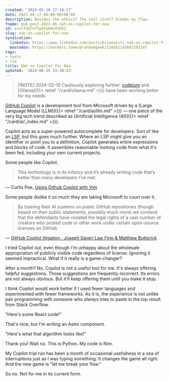 ```yaml
---
created: '2024-02-10 17:18:17'
date: 2023-06-17 00:00:00+00:00
description: Besides the ethics? The tool itself breaks my flow.
fname: pub.post.2023.06.nah-on-copilot-for-now
id: zsxtfdd7n7fpdtem0nd3d52
slug: nah-on-copilot-for-now
syndication:
  linkedin: https://www.linkedin.com/posts/brianwisti_nah-on-copilot-for-now-activity-7075914323344162816-CiqU
  mastodon: https://hackers.town/@randomgeek/110561141687283147
tags:
- tools
- llm
title: Nah on Copilot for Now
updated: '2024-08-25 13:38:23'
---
```


> [!NOTE] 2024-02-10
> Cautiously exploring further. [codeium](https://codeium.com) and [Ollama]({{< relref "/card/ollama.md" >}}) have been working better for my needs.

[GitHub Copilot](https://github.com/features/copilot) is a development tool from Microsoft driven by a [Large Language Model (LLM)]({{< relref "/card/ai/llm.md" >}}) — one piece of the very big tech trend described as [Artificial Intelligence (AI)]({{< relref "/card/ai/_index.md" >}}).

Copilot acts as a super-powered autocomplete for developers. Sort of like an [LSP](https://microsoft.github.io/language-server-protocol/), but this goes much further. Where an LSP might give you an identifier or point you to a definition, Copilot generates entire expressions and blocks of code. It assembles reasonable-looking code from what it's been fed, including your own current projects.

Some people like Copilot.

> This technology is in its infancy and it’s already writing code that’s better than many developers I’ve met.

— Curtis Poe, [Using Github Copilot with Vim](https://ovid.github.io/articles/using-github-copilot-with-vim.html)

Some people dislike it so much they are taking Microsoft to court over it.

> By training their AI sys­tems on pub­lic GitHub repos­i­to­ries (though based on their pub­lic state­ments, pos­si­bly much more) we con­tend that the defen­dants have vio­lated the legal rights of a vast num­ber of cre­ators who posted code or other work under cer­tain open-source licenses on GitHub.

— [GitHub Copilot litigation · Joseph Saveri Law Firm & Matthew Butterick](https://githubcopilotlitigation.com/)

I tried Copilot out, even though I'm unhappy about the wholesale appropriation of publicly visible code regardless of license. Ignoring it seemed impractical. What if it really is a game-changer?

After a month? No. Copilot is not a useful tool for me. It's always offering helpful suggestions. Those suggestions are frequently incorrect. Its errors are not always obvious. But it'll keep offering them until you make it stop.

I *think* Copilot would work better if I used fewer languages and experimented with fewer frameworks. As it is, the experience is not unlike pair programming with someone who *always* tries to paste in the top result from Stack Overflow.

"Here's some React code!"

That's nice, but I'm writing an Astro component.

"Here's what that algorithm looks like!"

Thank you! Wait no. This is Python. My code is Nim.

My Copilot trial run has been a month of occasional usefulness in a sea of interruptions just as I was typing something. It changes the game all right. And the new game is "let me break your flow."

So no. Not for me in its current form.